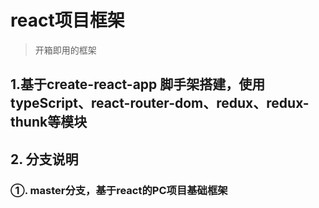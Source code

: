 # react项目框架

> 开箱即用的框架

## 1.基于create-react-app 脚手架搭建，使用typeScript、react-router-dom、redux、redux-thunk等模块

## 2. 分支说明

### ①. master分支，基于react的PC项目基础框架

